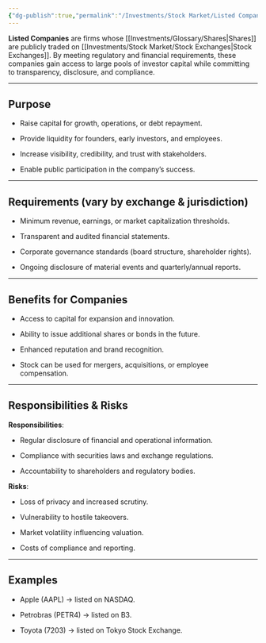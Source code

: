 ```yaml
---
{"dg-publish":true,"permalink":"/Investments/Stock Market/Listed Companies/"}
---
```


**Listed Companies** are firms whose [[Investments/Glossary/Shares\|Shares]] are publicly traded on [[Investments/Stock Market/Stock Exchanges\|Stock Exchanges]]. By meeting regulatory and financial requirements, these companies gain access to large pools of investor capital while committing to transparency, disclosure, and compliance.

---
## Purpose

- Raise capital for growth, operations, or debt repayment.
    
- Provide liquidity for founders, early investors, and employees.
    
- Increase visibility, credibility, and trust with stakeholders.
    
- Enable public participation in the company’s success.
---
## Requirements (vary by exchange & jurisdiction)

- Minimum revenue, earnings, or market capitalization thresholds.
    
- Transparent and audited financial statements.
    
- Corporate governance standards (board structure, shareholder rights).
    
- Ongoing disclosure of material events and quarterly/annual reports.
---
## Benefits for Companies

- Access to capital for expansion and innovation.
    
- Ability to issue additional shares or bonds in the future.
    
- Enhanced reputation and brand recognition.
    
- Stock can be used for mergers, acquisitions, or employee compensation.
---
## Responsibilities & Risks

**Responsibilities**:

- Regular disclosure of financial and operational information.
    
- Compliance with securities laws and exchange regulations.
    
- Accountability to shareholders and regulatory bodies.
    

**Risks**:

- Loss of privacy and increased scrutiny.
    
- Vulnerability to hostile takeovers.
    
- Market volatility influencing valuation.
    
- Costs of compliance and reporting.
---
## Examples

- Apple (AAPL) → listed on NASDAQ.
    
- Petrobras (PETR4) → listed on B3.
    
- Toyota (7203) → listed on Tokyo Stock Exchange.